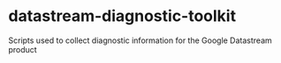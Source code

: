# datastream-diagnostic-toolkit
Scripts used to collect diagnostic information for the Google Datastream product
